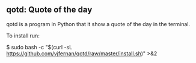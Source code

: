 qotd: Quote of the day
-----------------------------

qotd is a program in Python that it show a quote of the day in the terminal.

To install run:

$ sudo bash -c "$(curl -sL https://github.com/vjfernan/qotd/raw/master/install.sh)" >&2
